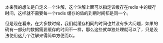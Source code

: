 



本来我的想法是自定义一个注解，这个注解上面可以指定该缓存在redis 中的缓存时间，这样就不需要每一个redis 缓存的值的到期时间都是同一个。



但是现在看来，在大多数时候，我们就缓存相同的时间也并没有多大问题，如果的确有一部分的数据需要缓存的时间不一样，那么这些就单独处理就可以了，只是没法使用这几个注解来得简单方便而以。

